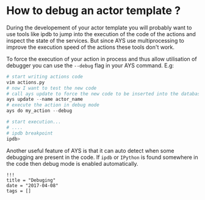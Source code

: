 # How to debug an actor template ?

During the developement of your actor template you will probably want to use tools like ipdb to jump into the execution of the code of the actions and inspect the state of the services. But since AYS use multiprocessing to improve the execution speed of the actions these tools don't work.

To force the execution of your action in process and thus allow utilisation of debugger you can use the `--debug` flag in your AYS command. E.g:

```python
# start writing actions code
vim actions.py
# now I want to test the new code
# call ays update to force the new code to be inserted into the database
ays update --name actor_name
# execute the action in debug mode
ays do my_action --debug

# start execution...
# ....
# ipdb breakpoint
ipdb>
```

Another useful feature of AYS is that it can auto detect when some debugging are present in the code. If `ipdb` or `IPython` is found somewhere in the code then debug mode is enabled automatically.

```
!!!
title = "Debuging"
date = "2017-04-08"
tags = []
```
